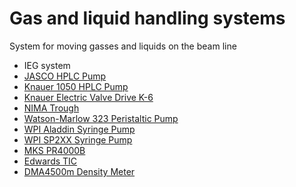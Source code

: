 # Gas and liquid handling systems

System for moving gasses and liquids on the beam line

- IEG system
- [JASCO HPLC Pump](JASCO-PU--4180-HPLC-Pump)
- [Knauer 1050 HPLC Pump](Knauer-1050-HPLC-Pump)
- [Knauer Electric Valve Drive K-6](Knauer-k-6)
- [NIMA Trough](NIMA-Trough)
- [Watson-Marlow 323 Peristaltic Pump](Watson-Marlow-323-Peristaltic-Pump)
- [WPI Aladdin Syringe Pump](WPI-Aladdin-Syringe-Pump)
- [WPI SP2XX Syringe Pump](WPI-SP2XX-Syringe-Pump)
- [MKS PR4000B](MKS_PR4000B)
- [Edwards TIC](Edwards-Turbo-Instrument-Controller)
- [DMA4500m Density Meter](DMA4500m-Density-Meter)



